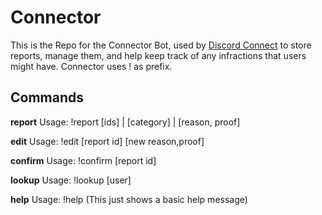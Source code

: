 # Connector

This is the Repo for the Connector Bot, used by [Discord Connect](http://disconnect.gg) to store reports, manage them, and help keep track of any infractions that users might have. Connector uses ! as prefix.

## Commands 

**report**
Usage: !report [ids] | [category] | [reason, proof]

**edit**
Usage: !edit [report id] [new reason,proof]

**confirm**
Usage: !confirm [report id]

**lookup**
Usage: !lookup [user]

**help**
Usage: !help (This just shows a basic help message)
